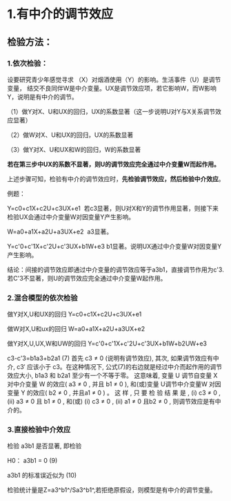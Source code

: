 # 1.有中介的调节效应
## 检验方法：
### 1.依次检验：
设要研究青少年感觉寻求 （X）对烟酒使用（Y）的影响。生活事件（U）是调节变量，
结交不良同伴W是中介变量。UX是调节效应项，若它影响W，而W影响Y，说明是有中介的调节。

（1）做Y对X、U和UX的回归，UX的系数显著（这一步说明U对Y与X关系调节效应显著）

（2）做W对X、U和UX的回归，UX的系数显著

（3）做Y对X、U和UX和W的回归，W的系数显著

**若在第三步中UX的系数不显著，则U的调节效应完全通过中介变量W而起作用。**

上述步骤可知，检验有中介的调节效应时，**先检验调节效应，然后检验中介效应**。


例题：

Y=c0+c1X+c2U+c3UX+e1  若c3显著，则U对X和Y的调节作用显著，则接下来检验UX会通过中介变量W对因变量Y产生影响。

W=a0+a1X+a2U+a3UX+e2  a3显著。

Y=c'0+c'1X+c'2U+c'3UX+b1W+e3  b1显著。说明UX通过中介变量W对因变量Y产生影响。

结论：间接的调节效应即通过中介变量的调节效应等于a3b1，直接调节作用为c'3.若C'3不显著，则U的调节效应完全通过中介变量W起作用。
### 2.混合模型的依次检验
做Y对X,U和UX的回归 Y=c0+c1X+c2U+c3UX+e1

做W对X,U和ux的回归 W=a0+a1X+a2U+a3UX+e2

做Y对X,U,UX,W和UW的回归 Y=c'0+c'1X+c'2U+c'3UX+b1W+b2UW+e3

c3-c'3=b1a3+b2a1   (7)
首先 c3 ≠ 0 (说明有调节效应), 其次, 如果调节效应有中介, c3′ 应该小于 c3。在这种情况下, 公式(7)的右边就是经过中介而起作用的调节效应大小, b1a3 和 b2a1 至少有一个不等于零。 这意味着, 变量 U 调节自变量 X 对中介变量 W 的效应( a3 ≠ 0 , 并且 b1 ≠ 0 ), 和(或)变量 U调节中介变量W 对因变量 Y 的效应( b2 ≠ 0 , 并且a1 ≠ 0 ) 。 这 样 , 只 要 检 验 结 果 是 , (i) c3 ≠ 0 ,(ii) a3 ≠ 0 且 b1 ≠ 0 , 和(或) (i) c3 ≠ 0 , (ii) a1 ≠ 0 且b2 ≠ 0 , 则调节效应是有中介的。 
### 3.直接检验中介效应
检验 a3b1 是否显著, 即检验

H0： a3b1 = 0 (9)

a3b1 的标准误近似为 (10)

检验统计量是Z=a3^b1^/Sa3^b1^,若拒绝原假设，则模型是有中介的调节变量。



